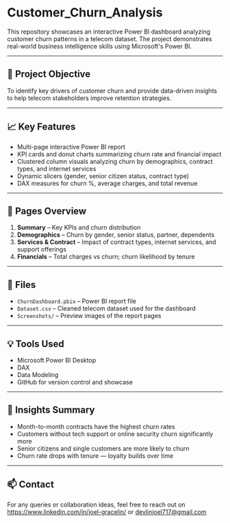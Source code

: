 # Customer_Churn_Analysis

This repository showcases an interactive Power BI dashboard analyzing customer churn patterns in a telecom dataset. The project demonstrates real-world business intelligence skills using Microsoft's Power BI.

---

## 🚀 Project Objective
To identify key drivers of customer churn and provide data-driven insights to help telecom stakeholders improve retention strategies.

---

## 📈 Key Features
- Multi-page interactive Power BI report
- KPI cards and donut charts summarizing churn rate and financial impact
- Clustered column visuals analyzing churn by demographics, contract types, and internet services
- Dynamic slicers (gender, senior citizen status, contract type)
- DAX measures for churn %, average charges, and total revenue

---

## 📁 Pages Overview
1. **Summary** – Key KPIs and churn distribution
2. **Demographics** – Churn by gender, senior status, partner, dependents
3. **Services & Contract** – Impact of contract types, internet services, and support offerings
4. **Financials** – Total charges vs churn; churn likelihood by tenure

---

## 📂 Files
- `ChurnDashboard.pbix` – Power BI report file
- `Dataset.csv` – Cleaned telecom dataset used for the dashboard
- `Screenshots/` – Preview images of the report pages

---

## 💡 Tools Used
- Microsoft Power BI Desktop
- DAX
- Data Modeling
- GitHub for version control and showcase

---

## 🧠 Insights Summary
- Month-to-month contracts have the highest churn rates
- Customers without tech support or online security churn significantly more
- Senior citizens and single customers are more likely to churn
- Churn rate drops with tenure — loyalty builds over time

---

## 📫 Contact
For any queries or collaboration ideas, feel free to reach out on  https://www.linkedin.com/in/joel-gracelin/ or devlinjoel717@gmail.com


